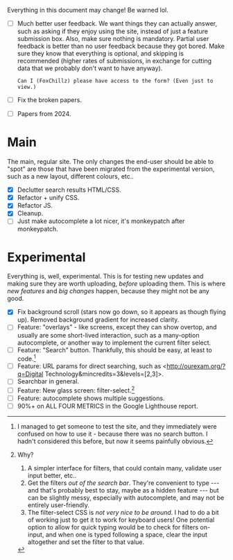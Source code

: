Everything in this document may change! Be warned lol.

- [ ] Much better user feedback.
      We want things they can actually answer, such as asking if they enjoy
      using the site, instead of just a feature submission box.
      Also, make sure nothing is mandatory. Partial user feedback is better
      than no user feedback because they got bored.
      Make sure they know that everything is optional, and skipping is
      recommended (higher rates of submissions, in exchange for cutting data
      that we probably don't want to have anyway).

      Can I (FoxChillz) please have access to the form? (Even just to view.)
- [ ] Fix the broken papers.
- [ ] Papers from 2024.

# Main

The main, regular site.
The only changes the end-user should be able to "spot" are those that have
been migrated from the experimental version, such as a new layout, different
colours, etc..

- [x] Declutter search results HTML/CSS.
- [x] Refactor + unify CSS.
- [x] Refactor JS.
- [x] Cleanup.
- [ ] Just make autocomplete a lot nicer, it's monkeypatch after monkeypatch.

# Experimental

Everything is, well, experimental. This is for testing new updates and making
sure they are worth uploading, *before* uploading them.
This is where *new features* and *big changes* happen, because they might not
be any good.

- [x] Fix background scroll (stars now go down, so it appears as though flying
      up).
      Removed background gradient for increased clarity.
- [ ] Feature: "overlays" - like screens, except they can show overtop, and
      usually are some short-lived interaction, such as a many-option
      autocomplete, or another way to implement the current filter select.
- [ ] Feature: "Search" button. Thankfully, this should be easy, at least to
      code.[^2]
- [ ] Feature: URL params for direct searching, such as
      <http://ourexam.org/?q=Digital Technology&mincredits=3&levels=[2,3]>.
- [ ] Searchbar in general.
- [ ] Feature: New glass screen: filter-select.[^1]
- [ ] Feature: autocomplete shows multiple suggestions.
- [ ] 90%+ on ALL FOUR METRICS in the Google Lighthouse report.

[^1]: Why?
      1. A simpler interface for filters, that could contain many, validate
         user input better, etc..
      2. Get the filters *out of the search bar*. They're convenient to type
         --- and that's probably best to stay, maybe as a hidden feature ---
         but can be slightly messy, especially with autocomplete, and may not
         be entirely user-friendly.
      3. The filter-select CSS is *not very nice to be around*.
         I had to do a bit of working just to get it to work for keyboard
         users!
      One potential option to allow for quick typing would be to check for
      filters on-input, and when one is typed following a space, clear the input
      altogether and set the filter to that value.
[^2]: I managed to get someone to test the site, and they immediately were
      confused on how to use it - because there was no search button.
      I hadn't considered this before, but now it seems painfully obvious.
